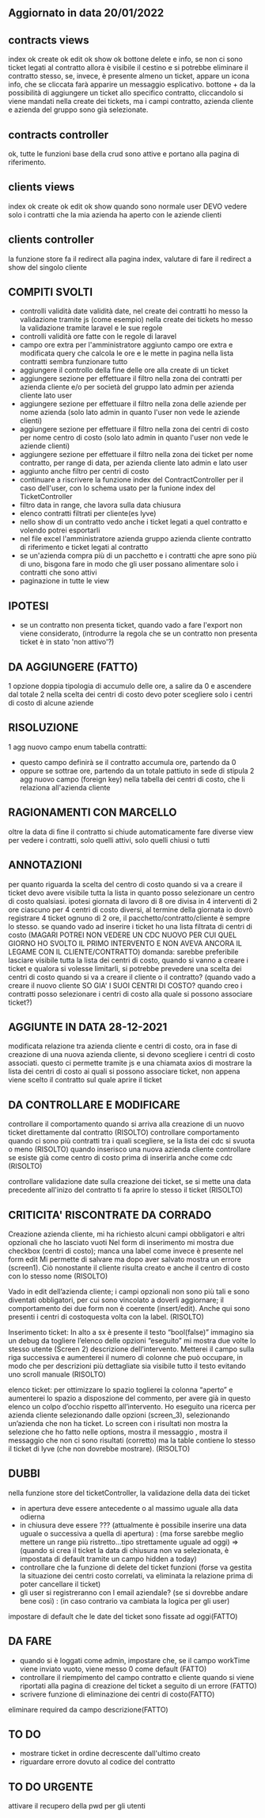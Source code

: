 ## Aggiornato in data 20/01/2022

## contracts views
index  ok
create ok
edit ok
show ok
bottone delete e info, se non ci sono ticket legati al contratto allora è visibile il cestino e si potrebbe eliminare il contratto stesso, se, invece, è presente almeno un ticket, appare un icona info, che se cliccata farà apparire un messaggio esplicativo.
bottone + da la possibilità di aggiungere un ticket allo specifico contratto, cliccandolo si viene mandati nella create dei tickets, ma i campi contratto, azienda cliente e azienda del gruppo sono già selezionate.

## contracts controller
ok, tutte le funzioni base della crud sono attive e portano alla pagina di riferimento.

## clients views
index ok
create ok
edit ok
show quando sono normale user DEVO vedere solo i contratti che la mia azienda ha aperto con le aziende clienti

## clients controller
la funzione store fa il redirect alla pagina index, valutare di fare il redirect a show del singolo cliente


## COMPITI SVOLTI
- controlli validità date
validità date, nel create dei contratti ho messo la validazione tramite js (come esempio)
nella create dei tickets ho messo la validazione tramite laravel e le sue regole
- controlli validità ore
fatte con le regole di laravel
- campo ore extra per l'amministratore
aggiunto campo ore extra e modificata query che calcola le ore e le mette in pagina nella lista contratti
sembra funzionare tutto
- aggiungere il controllo della fine delle ore alla create di un ticket
- aggiungere sezione per effettuare il filtro nella zona dei contratti
per azienda cliente e/o per società del gruppo lato admin
per azienda cliente lato user
- aggiungere sezione per effettuare il filtro nella zona delle aziende
per nome azienda (solo lato admin in quanto l'user non vede le aziende clienti)
- aggiungere sezione per effettuare il filtro nella zona dei centri di costo
per nome centro di costo (solo lato admin in quanto l'user non vede le aziende clienti)
- aggiungere sezione per effettuare il filtro nella zona dei ticket
per nome contratto, per range di data, per azienda cliente lato admin e lato user
- aggiunto anche filtro per centri di costo
- continuare a riscrivere la funzione index del ContractController per il caso dell'user, con lo schema usato per la funione index del TicketController
- filtro data in range, che lavora sulla data chiusura
- elenco contratti filtrati per cliente(es lyve)
- nello show di un contratto vedo anche i ticket legati a quel contratto e volendo potrei esportarli
- nel file excel l'amministratore azienda gruppo azienda cliente contratto di riferimento e ticket legati al contratto
- se un'azienda compra più di un pacchetto e i contratti che apre sono più di uno, bisgona fare in modo che gli user possano alimentare solo i contratti che sono attivi
- paginazione in tutte le view
## IPOTESI
- se un contratto non presenta ticket, quando vado a fare l'export non viene considerato,
(introdurre la regola che se un contratto non presenta ticket è in stato 'non attivo'?)
## DA AGGIUNGERE (FATTO)
1 opzione doppia tipologia di accumulo delle ore, a salire da 0 e ascendere dal totale
2 nella scelta dei centri di costo devo poter scegliere solo i centri di costo di alcune aziende

## RISOLUZIONE
1 agg nuovo campo enum tabella contratti:
- questo campo definirà se il contratto accumula ore, partendo da 0
- oppure se sottrae ore, partendo da un totale pattiuto in sede di stipula
2 agg nuovo campo (foreign key) nella tabella dei centri di costo, che li relaziona all'azienda cliente

## RAGIONAMENTI CON MARCELLO
oltre la data di fine il contratto si chiude automaticamente
fare diverse view per vedere i contratti, solo quelli attivi, solo quelli chiusi o tutti

## ANNOTAZIONI
per quanto riguarda la scelta del centro di costo quando si va a creare il ticket devo avere visibile tutta la lista in quanto posso selezionare un centro di costo qualsiasi.
ipotesi giornata di lavoro di 8 ore divisa in 4 interventi di 2 ore ciascuno per 4 centri di costo diversi, al termine della giornata io dovrò registrare 4 ticket ognuno di 2 ore, il pacchetto/contratto/cliente è sempre lo stesso.
se quando vado ad inserire i ticket ho una lista filtrata di centri di costo (MAGARI POTREI NON VEDERE UN CDC NUOVO PER CUI QUEL GIORNO HO SVOLTO IL PRIMO INTERVENTO E NON AVEVA ANCORA IL LEGAME CON IL CLIENTE/CONTRATTO)
domanda: sarebbe preferibile lasciare visibile tutta la lista dei centri di costo, quando si vanno a creare i ticket
e qualora si volesse limitarli, si potrebbe prevedere una scelta dei centri di costo quando si va a creare il cliente o il contratto?
(quando vado a creare il nuovo cliente SO GIA' I SUOI CENTRI DI COSTO? 
quando creo i contratti posso selezionare i centri di costo alla quale si possono associare ticket?)

## AGGIUNTE IN DATA 28-12-2021
modificata relazione tra azienda cliente e centri di costo, ora in fase di creazione di una nuova azienda cliente, si devono scegliere i centri di costo associati.
questo ci permette tramite js e una chiamata axios di mostrare la lista dei centri di costo ai quali si possono associare ticket, non appena viene scelto il contratto sul quale aprire il ticket

## DA CONTROLLARE E MODIFICARE
controllare il comportamento quando si arriva alla creazione di un nuovo ticket direttamente dal contratto (RISOLTO)
controllare comportamento quando ci sono più contratti tra i quali scegliere, se la lista dei cdc si svuota o meno (RISOLTO)
quando inserisco una nuova azienda cliente controllare se esiste già come centro di costo prima di inserirla anche come cdc (RISOLTO)

controllare validazione date sulla creazione dei ticket, se si mette una data precedente all'inizo del contratto ti fa aprire lo stesso il ticket (RISOLTO)

## CRITICITA' RISCONTRATE DA CORRADO 
Creazione azienda cliente, mi ha richiesto alcuni campi obbligatori e altri opzionali che ho lasciato vuoti
Nel form di inserimento mi mostra due checkbox (centri di costo); manca una label come invece è presente nel form edit
Mi permette di salvare ma dopo aver salvato mostra un errore (screen1). Ciò nonostante il cliente risulta creato e anche il centro di costo con lo stesso nome (RISOLTO)
 
Vado in edit dell’azienda cliente; i campi opzionali non sono più tali e sono diventati obbligatori, per cui sono vincolato a doverli aggiornare; il comportamento dei due form non è coerente (insert/edit).
Anche qui sono presenti i centri di costoquesta volta con la label. (RISOLTO)

Inserimento ticket:
In alto a sx è presente il testo “bool(false)” immagino sia un debug da togliere
l’elenco delle opzioni “eseguito” mi mostra due volte lo stesso utente (Screen 2)
descrizione dell’intervento. Metterei il campo sulla riga successiva e aumenterei il numero di colonne che può occupare, in modo che per descrizioni più dettagliate sia visibile tutto il testo evitando uno scroll manuale (RISOLTO)

elenco ticket:
per ottimizzare lo spazio toglierei la colonna “aperto” e aumenterei lo spazio a disposzione del commento, per avere già in questo elenco un colpo d’occhio rispetto all’intervento.
Ho eseguito una ricerca per azienda cliente selezionando dalle opzioni (screen_3), selezionando un’azienda che non ha ticket.  Lo screen con i risultati non mostra la selezione che ho fatto nelle options, mostra il messaggio , mostra il messaggio che non ci sono risultati (corretto) ma la table contiene lo stesso il ticket di lyve (che non dovrebbe mostrare). (RISOLTO)

## DUBBI
nella funzione store del ticketController, la validazione della data dei ticket
- in apertura deve essere antecedente o al massimo uguale alla data odierna
- in chiusura deve essere ??? (attualmente è possibile inserire una data uguale o successiva a quella di apertura) : (ma forse sarebbe meglio mettere un range più ristretto...tipo strettamente uguale ad oggi) => (quando si crea il ticket la data di chiusura non va selezionata, è impostata di default tramite un campo hidden a today)
- controllare che la funzione di delete del ticket funzioni (forse va gestita la situazione dei centri costo correlati, va eliminata la relazione prima di poter cancellare il ticket)
- gli user si registreranno con l email aziendale? (se si dovrebbe andare bene così) : (in caso contrario va cambiata la logica per gli user)

impostare di default che le date del ticket sono fissate ad oggi(FATTO)
##  DA FARE
- quando si è loggati come admin, impostare che, se il campo workTime viene inviato vuoto, viene messo 0 come default (FATTO)
- controllare il riempimento del campo contratto e cliente quando si viene riportati alla pagina di creazione del ticket a seguito di un errore (FATTO)
- scrivere funzione di eliminazione dei centri di costo(FATTO)

eliminare required da campo descrizione(FATTO)

## TO DO
- mostrare ticket in ordine decrescente dall'ultimo creato
- riguardare errore dovuto al codice del contratto


## TO DO URGENTE 
attivare il recupero della pwd per gli utenti